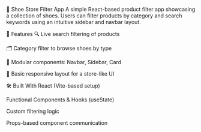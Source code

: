 🥿 Shoe Store Filter App
A simple React-based product filter app showcasing a collection of shoes. Users can filter products by category and search keywords using an intuitive sidebar and navbar layout.

📸 Features
🔍 Live search filtering of products

🗂️ Category filter to browse shoes by type

🧱 Modular components: Navbar, Sidebar, Card

💅 Basic responsive layout for a store-like UI

🛠️ Built With
React (Vite-based setup)

Functional Components & Hooks (useState)

Custom filtering logic

Props-based component communication
